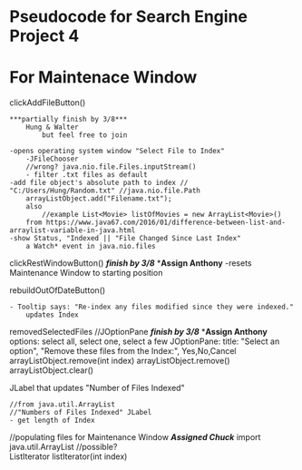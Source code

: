 #	Pseudocode for Search Engine Project 4

#	For Maintenace Window

clickAddFileButton() 

	
	***partially finish by 3/8***
		Hung & Walter
			but feel free to join
	
	-opens operating system window "Select File to Index"
		-JFileChooser						
		//wrong? java.nio.file.Files.inputStream()
		- filter .txt files as default
	-add file object's absolute path to index // "C:/Users/Hung/Random.txt" //java.nio.file.Path
		arrayListObject.add("Filename.txt");
		also
			//example List<Movie> listOfMovies = new ArrayList<Movie>()
		from https://www.java67.com/2016/01/difference-between-list-and-arraylist-variable-in-java.html
	-show Status, "Indexed || "File Changed Since Last Index"
		a Watch* event in java.nio.files
		
clickRestWindowButton() ***finish by 3/8***
		***Assign Anthony**
	-resets Maintenance Window to starting position
	
rebuildOutOfDateButton()
	
	- Tooltip says: "Re-index any files modified since they were indexed."
		updates Index
	
removedSelectedFiles //JOptionPane ***finish by 3/8***
		***Assign Anthony**
	options: select all, select one, select a few
	JOptionPane: title: "Select an option", "Remove these files from the Index:", Yes,No,Cancel
		arrayListObject.remove(int index)
		arrayListObject.remove()
		arrayListObject.clear()
		
JLabel that updates "Number of Files Indexed"
	
	//from java.util.ArrayList 
	//"Numbers of Files Indexed" JLabel
	- get length of Index


//populating files for Maintenance Window
	***Assigned Chuck*** 
	import java.util.ArrayList
	//possible?  
		ListIterator<E>	listIterator​(int index)
